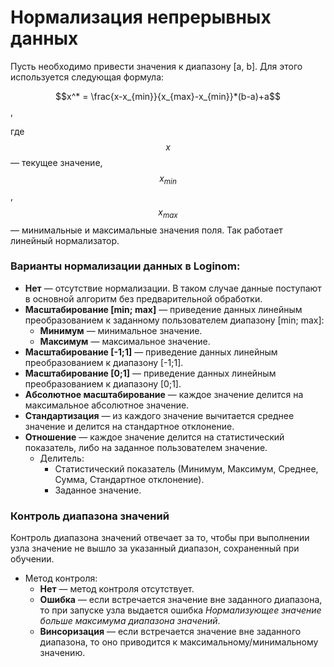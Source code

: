 # Нормализация непрерывных данных

Пусть необходимо привести значения к диапазону [a, b]. Для этого используется следующая формула:

$$x^* = \frac{x-x_{min}}{x_{max}-x_{min}}*(b-a)+a$$ ,

где $$x$$ — текущее значение, $$x_{min}$$, $$x_{max}$$ — минимальные и максимальные значения поля. Так работает линейный нормализатор.

### Варианты нормализации данных в Loginom:

* **Нет** — отсутствие нормализации. В таком случае данные поступают в основной алгоритм без предварительной обработки.
* **Масштабирование [min; max]** — приведение данных линейным преобразованием к заданному пользователем диапазону [min; max]:
  * **Минимум** — минимальное значение.
  * **Максимум** — максимальное значение.
* **Масштабирование [-1;1]** — приведение данных линейным преобразованием к диапазону [-1;1].
* **Масштабирование [0;1]** — приведение данных линейным преобразованием к диапазону [0;1].
* **Абсолютное масштабирование** — каждое значение делится на максимальное абсолютное значение.
* **Стандартизация** — из каждого значение вычитается среднее значение и делится на стандартное отклонение.
* **Отношение** — каждое значение делится на статистический показатель, либо на заданное пользователем значение.
  * Делитель:
    * Статистический показатель (Минимум, Максимум, Среднее, Сумма, Стандартное отклонение).
    * Заданное значение.

### Контроль диапазона значений

Контроль диапазона значений отвечает за то, чтобы при выполнении узла значение не вышло за указанный диапазон, сохраненный при обучении.

* Метод контроля:
  * **Нет** — метод контроля отсутствует.
  * **Ошибка** — если встречается значение вне заданного диапазона, то при запуске узла выдается ошибка *Нормализующее значение больше максимума диапазона значений*.
  * **Винсоризация** — если встречается значение вне заданного диапазона, то оно приводится к максимальному/минимальному значению.